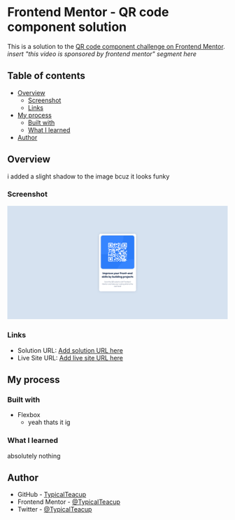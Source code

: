 # Frontend Mentor - QR code component solution

This is a solution to the [QR code component challenge on Frontend Mentor](https://www.frontendmentor.io/challenges/qr-code-component-iux_sIO_H). *insert "this video is sponsored by frontend mentor" segment here* 

## Table of contents

- [Overview](#overview)
  - [Screenshot](#screenshot)
  - [Links](#links)
- [My process](#my-process)
  - [Built with](#built-with)
  - [What I learned](#what-i-learned)
- [Author](#author)

## Overview

i added a slight shadow to the image bcuz it looks funky

### Screenshot

![](./screenshot.png)


### Links

- Solution URL: [Add solution URL here](https://your-solution-url.com)
- Live Site URL: [Add live site URL here](https://your-live-site-url.com)

## My process

### Built with

- Flexbox
    - yeah thats it ig


### What I learned

absolutely nothing

## Author

- GitHub - [TypicalTeacup](https://github.com/TypicalTeacup)
- Frontend Mentor - [@TypicalTeacup](https://www.frontendmentor.io/profile/TypicalTeacup)
- Twitter - [@TypicalTeacup](https://www.twitter.com/TypicalTeacup)
